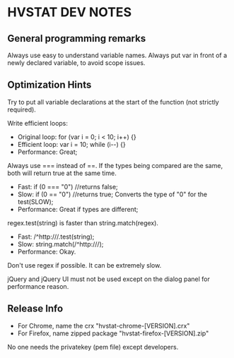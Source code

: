 HVSTAT DEV NOTES
================
General programming remarks
---------------------------
Always use easy to understand variable names.
Always put var in front of a newly declared variable, to avoid scope issues.

Optimization Hints
------------------
Try to put all variable declarations at the start of the function (not strictly required).

Write efficient loops:
- Original loop: for (var i = 0; i < 10; i++) {}
- Efficient loop: var i = 10; while (i--) {}
- Performance: Great;

Always use === instead of ==. If the types being compared are the same, both will return true at the same time.
- Fast: if (0 === "0") //returns false;
- Slow: if (0 == "0") //returns true; Converts the type of "0" for the test(SLOW);
- Performance: Great if types are different;

regex.test(string) is faster than string.match(regex).
- Fast: /^http:\/\//.test(string);
- Slow: string.match(/^http:\/\//);
- Performance: Okay.

Don't use regex if possible. It can be extremely slow.

jQuery and jQuery UI must not be used except on the dialog panel for performance reason.

Release Info
------------
- For Chrome, name the crx "hvstat-chrome-[VERSION].crx"
- For Firefox, name zipped package "hvstat-firefox-[VERSION].zip"

No one needs the privatekey (pem file) except developers.
